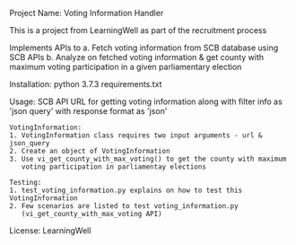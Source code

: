 Project Name:
Voting Information Handler

This is a project from LearningWell as part of the recruitment process

Implements APIs to
    a. Fetch voting information from SCB database using SCB APIs
    b. Analyze on fetched voting information & get county with maximum voting
       participation in a given parliamentary election

Installation:
    python 3.7.3
    requirements.txt

Usage:
    SCB API URL for getting voting information along with filter info
    as 'json query' with response format as 'json'

    VotingInformation:
    1. VotingInformation class requires two input arguments - url & json_query
    2. Create an object of VotingInformation
    3. Use vi_get_county_with_max_voting() to get the county with maximum
       voting participation in parliamentay elections

    Testing:
    1. test_voting_information.py explains on how to test this VotingInformation
    2. Few scenarios are listed to test voting_information.py
       (vi_get_county_with_max_voting API)

License:
    LearningWell